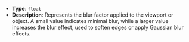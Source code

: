 - **Type**: `float`
- **Description**: Represents the blur factor applied to the viewport or object. A small value indicates minimal blur, while a larger value increases the blur effect, used to soften edges or apply Gaussian blur effects.